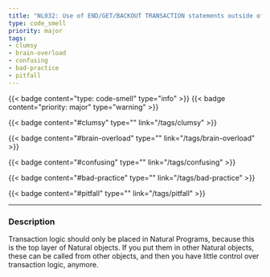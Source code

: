 ```yaml
---
title: "NL032: Use of END/GET/BACKOUT TRANSACTION statements outside of Natural Program is strongly discouraged"
type: code_smell
priority: major
tags:
- clumsy 
- brain-overload 
- confusing 
- bad-practice 
- pitfall 
---
```


{{< badge content="type: code-smell" type="info" >}}
{{< badge content="priority: major" type="warning" >}}


{{< badge content="#clumsy" type="" link="/tags/clumsy" >}}

{{< badge content="#brain-overload" type="" link="/tags/brain-overload" >}}

{{< badge content="#confusing" type="" link="/tags/confusing" >}}

{{< badge content="#bad-practice" type="" link="/tags/bad-practice" >}}

{{< badge content="#pitfall" type="" link="/tags/pitfall" >}}

---

### Description
Transaction logic should only be placed in Natural Programs, because this is the top layer of Natural objects. If you put them in other Natural objects, these can be called from other objects, and then you have little control over transaction logic, anymore.
